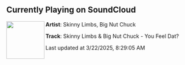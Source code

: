 ## Currently Playing on SoundCloud

[<img align="left" width="100" src="https://i1.sndcdn.com/artworks-kgAhK4CAS54AH29F-F6DClw-t500x500.jpg">](https://soundcloud.com/hemi-wav/skinny-limbs-x-big-nut-chuck-you-feel-dat)

**Artist**: Skinny Limbs, Big Nut Chuck 

**Track**: Skinny Limbs & Big Nut Chuck - You Feel Dat?

Last updated at 3/22/2025, 8:29:05 AM
